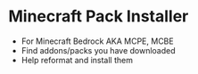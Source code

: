 # Minecraft Pack Installer

* For Minecraft Bedrock AKA MCPE, MCBE
* Find addons/packs you have downloaded
* Help reformat and install them